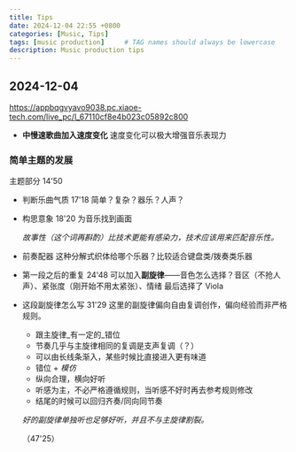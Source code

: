 ```yaml
---
title: Tips
date: 2024-12-04 22:55 +0800
categories: [Music, Tips]
tags: [music production]     # TAG names should always be lowercase
description: Music production tips
---
```


## 2024-12-04
https://appbqgvyavo9038.pc.xiaoe-tech.com/live_pc/l_67110cf8e4b023c05892c800

- **中慢速歌曲加入速度变化**
  速度变化可以极大增强音乐表现力
  
### 简单主题的发展

主题部分 14'50 

- 判断乐曲气质 17'18
  简单？复杂？器乐？人声？

- 构思意象 18'20
  为音乐找到画面

  _故事性（这个词再斟酌）比技术更能有感染力，技术应该用来匹配音乐性。_

- 前奏配器 
  这种分解式织体给哪个乐器？比较适合键盘类/拨奏类乐器
  
- 第一段之后的重复 24'48
  可以加入**副旋律**——音色怎么选择？音区（不抢人声）、紧张度（刚开始不用太紧张）、情绪
  最后选择了 Viola
  
- 这段副旋律怎么写 31'29
  这里的副旋律偏向自由复调创作，偏向经验而非严格规则。
  - 跟主旋律_有一定的_错位
  - 节奏几乎与主旋律相同的复调是支声复调（？） 
  - 可以由长线条渐入，某些时候比直接进入更有味道
  - 错位 + _模仿_
  - 纵向合理，横向好听
  - 听感为主，不必严格遵循规则，当听感不好时再去参考规则修改
  - 结尾的时候可以回归齐奏/同向同节奏

  _好的副旋律单独听也足够好听，并且不与主旋律割裂。_
  
  （47'25）